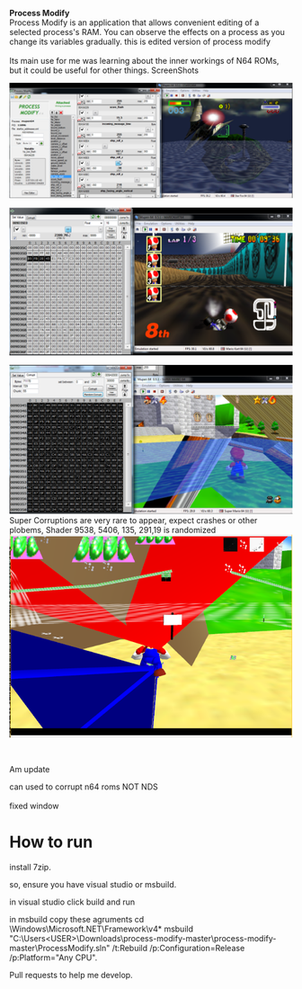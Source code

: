 **Process Modify**
<br>
Process Modify is an application that allows convenient editing of a selected process's RAM.  You can observe the effects on a
process as you change its variables gradually.
this is edited version of process modify
<br><br>
Its main use for me was learning about the inner workings of N64 ROMs, but it could be useful for other things.
ScreenShots

![Alt text](SCREENSHOTS/pm0.png?raw=true "Screenshot 1")<br>

![Alt text](SCREENSHOTS/pm2.png?raw=true "Screenshot 2")<br>

![Alt text](SCREENSHOTS/pm3.png?raw=true "Screenshot 3")
Super Corruptions are very rare to appear, expect crashes or other plobems, Shader 9538, 5406, 135, 291,19 is randomized
![Alt text](SCREENSHOTS/SuperCorruptingX5937X.PNG?raw=true "Super Corrupting X95486")

<br>

Am update

can used to corrupt n64 roms NOT NDS
<br><br>
fixed window
# How to run
install 7zip.

so, ensure you have visual studio or msbuild.

in visual studio click build and run

in msbuild copy these agruments
cd \Windows\Microsoft.NET\Framework\v4*
msbuild "C:\Users\<USER>\Downloads\process-modify-master\process-modify-master\ProcessModify.sln" /t:Rebuild /p:Configuration=Release /p:Platform="Any CPU".

Pull requests to help me develop.
